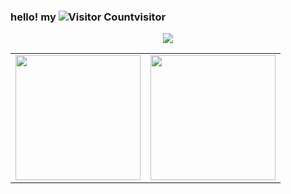 ### hello! my ![Visitor Count](https://profile-counter.glitch.me/limbo-t/count.svg)visitor

<div align="center"> <img src="https://metrics.lecoq.io/limbo-t?template=classic&config.timezone=Asia%2FShanghai"> </div>

<table><tr>
<td><img height=200 src=https://github-readme-stats.vercel.app/api?username=limbo-t&show_icons=true&line_height=21&text_color=000&icon_color=000&bg_color=0,ea6161,ffc64d,fffc4d,52fa5a&theme=graywhite></td>
<td><img height=200 src=https://github-readme-stats.vercel.app/api/top-langs/?username=limbo-t&show_icons=true&line_height=21&langs_count=6&text_color=000&icon_color=fff&bg_color=0,52fa5a,4dfcff,c64dff&theme=graywhite></td>
</tr></table>
